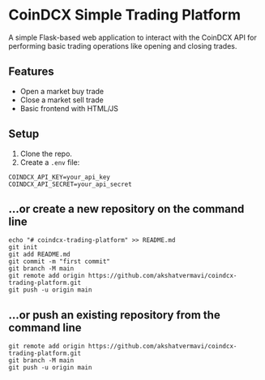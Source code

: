 # CoinDCX Simple Trading Platform

A simple Flask-based web application to interact with the CoinDCX API for performing basic trading operations like opening and closing trades.

## Features

- Open a market buy trade
- Close a market sell trade
- Basic frontend with HTML/JS

## Setup

1. Clone the repo.
2. Create a `.env` file:

```env
COINDCX_API_KEY=your_api_key
COINDCX_API_SECRET=your_api_secret
```

## …or create a new repository on the command line

    echo "# coindcx-trading-platform" >> README.md
	git init
	git add README.md
	git commit -m "first commit"
	git branch -M main
	git remote add origin https://github.com/akshatvermavi/coindcx-trading-platform.git
	git push -u origin main

## …or push an existing repository from the command line

    git remote add origin https://github.com/akshatvermavi/coindcx-trading-platform.git
	git branch -M main
	git push -u origin main
